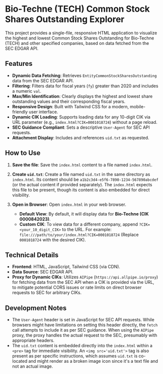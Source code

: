 # Bio-Techne (TECH) Common Stock Shares Outstanding Explorer

This project provides a single-file, responsive HTML application to visualize the highest and lowest Common Stock Shares Outstanding for Bio-Techne (TECH) and other specified companies, based on data fetched from the SEC EDGAR API.

## Features

*   **Dynamic Data Fetching**: Retrieves `EntityCommonStockSharesOutstanding` data from the SEC EDGAR API.
*   **Filtering**: Filters data for fiscal years (`fy`) greater than 2020 and includes a numeric `val`.
*   **Max/Min Identification**: Clearly displays the highest and lowest share outstanding values and their corresponding fiscal years.
*   **Responsive Design**: Built with Tailwind CSS for a modern, mobile-friendly user interface.
*   **Dynamic CIK Loading**: Supports loading data for any 10-digit CIK via URL parameter (e.g., `index.html?CIK=0001018724`) without a page reload.
*   **SEC Guidance Compliant**: Sets a descriptive `User-Agent` for SEC API requests.
*   **Attachment Display**: Includes and references `uid.txt` as requested.

## How to Use

1.  **Save the file**: Save the `index.html` content to a file named `index.html`.
2.  **Create `uid.txt`**: Create a file named `uid.txt` in the same directory as `index.html`. Its content should be `a1b2c3d4-e5f6-7890-1234-567890abcdef` (or the actual content if provided separately). The `index.html` expects this file to be present, though its content is also embedded for direct visibility.
3.  **Open in Browser**: Open `index.html` in your web browser.

    *   **Default View**: By default, it will display data for **Bio-Techne (CIK 0000842023)**.
    *   **Custom CIK**: To view data for a different company, append `?CIK=<your_10_digit_CIK>` to the URL. For example:
        `file:///path/to/your/index.html?CIK=0001018724`
        (Replace `0001018724` with the desired CIK).

## Technical Details

*   **Frontend**: HTML, JavaScript, Tailwind CSS (via CDN).
*   **Data Source**: SEC EDGAR API.
*   **Proxy for Dynamic CIKs**: Utilizes `AIPipe` (`https://api.allpipe.io/proxy`) for fetching data from the SEC API when a CIK is provided via the URL, to mitigate potential CORS issues or rate limits on direct browser requests to SEC for arbitrary CIKs.

## Development Notes

*   The `User-Agent` header is set in JavaScript for SEC API requests. While browsers might have limitations on setting this header directly, the `fetch` call attempts to include it as per SEC guidance. When using the `AIPipe` proxy, the proxy handles the actual request to the SEC, presumably with appropriate headers.
*   The `uid.txt` content is embedded directly into the `index.html` within a `<pre>` tag for immediate visibility. An `<img src='uid.txt'>` tag is also present as per specific instructions, which assumes `uid.txt` is co-located and might render as a broken image icon since it's a text file and not an actual image.
